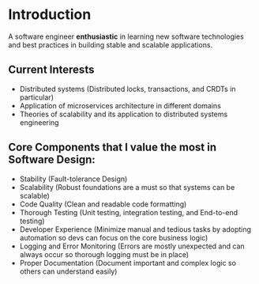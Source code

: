 # Introduction
 A software engineer __enthusiastic__ in learning new software technologies and best practices in building stable and scalable applications.
  
 ## Current Interests
 - Distributed systems (Distributed locks, transactions, and CRDTs in particular)
 - Application of microservices architecture in different domains
 - Theories of scalability and its application to distributed systems engineering
 
 ## Core Components that I value the most in Software Design:
 - Stability (Fault-tolerance Design)
 - Scalability (Robust foundations are a must so that systems can be scalable)
 - Code Quality (Clean and readable code formatting)
 - Thorough Testing (Unit testing, integration testing, and End-to-end testing)
 - Developer Experience (Minimize manual and tedious tasks by adopting automation so devs can focus on the core business logic)
 - Logging and Error Monitoring (Errors are mostly unexpected and can always occur so thorough logging must be in place)
 - Proper Documentation (Document important and complex logic so others can understand easily)
